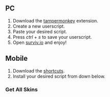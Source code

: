 ## PC

1) Download the [tampermonkey](https://chrome.google.com/webstore/detail/tampermonkey/dhdgffkkebhmkfjojejmpbldmpobfkfo) extension.  
2) Create a new userscript.  
3) Paste your desired script.  
4) Press *ctrl* + *s* to save your userscript.  
5) Open [surviv.io](https://surviv.io) and enjoy!  

## Mobile

1) Download the [shortcuts](https://apps.apple.com/us/app/shortcuts/id915249334).  
2) Install your desired script from down below.  


### Get All Skins
